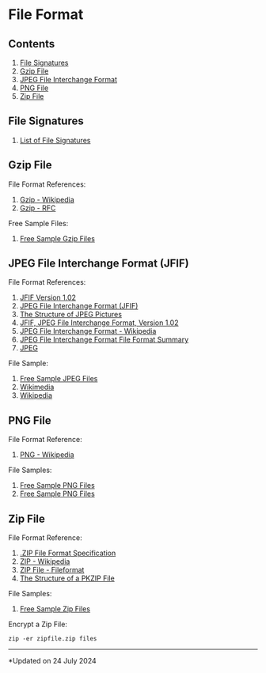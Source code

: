 # File Format

## Contents

1. [File Signatures](#file-signatures)
1. [Gzip File](#gzip-file)
1. [JPEG File Interchange Format](#jpeg-file-interchange-format-jfif)
1. [PNG File](#png-file)
1. [Zip File](#zip-file)

## File Signatures

1. [List of File Signatures](https://en.wikipedia.org/wiki/List_of_file_signatures)

## Gzip File

File Format References:
1. [Gzip - Wikipedia](https://en.wikipedia.org/wiki/Gzip)
1. [Gzip - RFC](https://datatracker.ietf.org/doc/html/rfc1952.html)

Free Sample Files:
1. [Free Sample Gzip Files](https://getsamplefiles.com/sample-archive-files/gzip)

## JPEG File Interchange Format (JFIF)

File Format References:
1. [JFIF Version 1.02](https://www.w3.org/Graphics/JPEG/jfif3.pdf)
1. [JPEG File Interchange Format (JFIF)](https://www.ecma-international.org/wp-content/uploads/ECMA_TR-98_1st_edition_june_2009.pdf)
1. [The Structure of JPEG Pictures](https://metacpan.org/dist/Image-MetaData-JPEG/view/lib/Image/MetaData/JPEG/Structures.pod)
1. [JFIF, JPEG File Interchange Format, Version 1.02](https://www.loc.gov/preservation/digital/formats/fdd/fdd000018.shtml)
1. [JPEG File Interchange Format - Wikipedia](https://en.wikipedia.org/wiki/JPEG_File_Interchange_Format)
1. [JPEG File Interchange Format File Format Summary](https://www.fileformat.info/format/jpeg/egff.htm)
1. [JPEG](https://docs.fileformat.com/image/jpeg/)

File Sample:
1. [Free Sample JPEG Files](https://filesamples.com/formats/jpeg)
1. [Wikimedia](https://commons.wikimedia.org/wiki/File:JPEG_example_flower.jpg)
1. [Wikipedia](https://en.wikipedia.org/wiki/File:Example.jpg)

## PNG File

File Format Reference:
1. [PNG - Wikipedia](https://en.wikipedia.org/wiki/PNG)

File Samples:
1. [Free Sample PNG Files](https://file-examples.com/index.php/sample-images-download/sample-png-download/)
1. [Free Sample PNG Files](https://sample-videos.com/download-sample-png-image.php)

## Zip File

File Format Reference:
1. [.ZIP File Format Specification](https://pkware.cachefly.net/webdocs/casestudies/APPNOTE.TXT)
1. [ZIP - Wikipedia](https://en.wikipedia.org/wiki/ZIP_(file_format))
1. [ZIP File - Fileformat](https://docs.fileformat.com/compression/zip/)
1. [The Structure of a PKZIP File](https://users.cs.jmu.edu/buchhofp/forensics/formats/pkzip.html)

File Samples:
1. [Free Sample Zip Files](https://file-examples.com/index.php/text-files-and-archives-download/)

Encrypt a Zip File:

```
zip -er zipfile.zip files
```

***

*Updated on 24 July 2024
